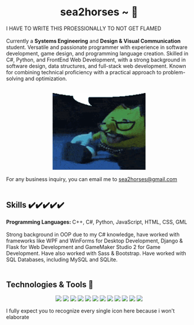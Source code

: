 
<h1 id="title" align="center">sea2horses ~ 🪷</h1>
I HAVE TO WRITE THIS PROESSIONALLY TO NOT GET FLAMED<br><br>
Currently a <strong>Systems Engineering</strong> and <strong>Design & Visual Communication</strong> student. Versatile and passionate programmer with experience in software development, game design, and programming language creation. Skilled in C#, Python, and FrontEnd Web Development, with a strong background in software design, data structures, and full-stack web development. Known for combining technical proficiency with a practical approach to problem-solving and optimization.<br><br>

<p align="center"><img src="./nerdassshit.gif" width="50%"></p>

For any business inquiry, you can email me to <a href="mailto:sea2horses@gmail.com">sea2horses@gmail.com</a><br><br>

<h2>Skills ✔️✔️✔️✔️✔️</h2>

<strong>Programming Languages: </strong>
C++, C#, Python, JavaScript, HTML, CSS, GML
<br><br>
Strong background in OOP due to my C# knowledge, have worked with frameworks like WPF and WinForms for Desktop Development, Django & Flask for Web Development and GameMaker Studio 2 for Game Development. Have also worked with Sass & Bootstrap. Have worked with SQL Databases, including MySQL and SQLite.
<br><br>

<h2>Technologies & Tools 🚀</h2>


<p align="center">
  <img src="https://cdn.jsdelivr.net/gh/devicons/devicon@latest/icons/cplusplus/cplusplus-original.svg" width="35px"/>
  <img src="https://cdn.jsdelivr.net/gh/devicons/devicon@latest/icons/csharp/csharp-original.svg" width="35px"/>
  <img src="https://cdn.jsdelivr.net/gh/devicons/devicon@latest/icons/python/python-original.svg" width="35px"/>
  <img src="https://cdn.jsdelivr.net/gh/devicons/devicon@latest/icons/html5/html5-original.svg" width="35px"/>
  <img src="https://cdn.jsdelivr.net/gh/devicons/devicon@latest/icons/css3/css3-original.svg" width="35px"/>
  <img src="https://cdn.jsdelivr.net/gh/devicons/devicon@latest/icons/sass/sass-original.svg" width="35px"/>
  <img src="https://cdn.jsdelivr.net/gh/devicons/devicon@latest/icons/bootstrap/bootstrap-original.svg" width="35px"/> 
  <img src="https://cdn.jsdelivr.net/gh/devicons/devicon@latest/icons/javascript/javascript-original.svg" width="35px"/>
  <img src="https://cdn.jsdelivr.net/gh/devicons/devicon@latest/icons/sqldeveloper/sqldeveloper-original.svg" width="35px"/> 
  <img src="https://cdn.jsdelivr.net/gh/devicons/devicon@latest/icons/neovim/neovim-original.svg" width="35px"/>
  <img src="https://cdn.jsdelivr.net/gh/devicons/devicon@latest/icons/vscode/vscode-original.svg" width="35px" /> 
  <img src="https://cdn.jsdelivr.net/gh/devicons/devicon@latest/icons/visualstudio/visualstudio-original.svg" width="35px"/>    
</p>

I fully expect you to recognize every single icon here because i won't elaborate
